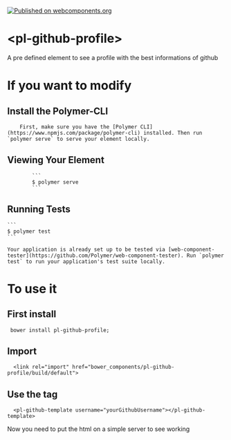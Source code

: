 [![Published on webcomponents.org](https://img.shields.io/badge/webcomponents.org-published-blue.svg)](https://www.webcomponents.org/element/yanccprogramador/polymer-github-profile)
# \<pl-github-profile\>

A pre defined element to see a profile with the best informations of github
# If you want to modify 
  ## Install the Polymer-CLI

        First, make sure you have the [Polymer CLI](https://www.npmjs.com/package/polymer-cli) installed. Then run `polymer serve` to serve your element locally.

   ## Viewing Your Element

            ```
            $ polymer serve
            ```

   ## Running Tests

    ```
    $ polymer test
    ```

    Your application is already set up to be tested via [web-component-tester](https://github.com/Polymer/web-component-tester). Run `polymer test` to run your application's test suite locally.


# To use it
  ## First install
     bower install pl-github-profile;
  ## Import
      <link rel="import" href="bower_components/pl-github-profile/build/default">   
  ## Use the tag
      <pl-github-template username="yourGithubUsername"></pl-github-template>   

Now you need to put the html on a simple server to see working